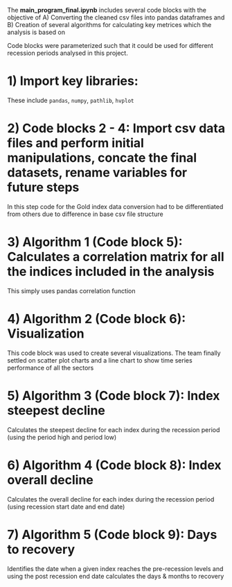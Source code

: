 The **main_program_final.ipynb** includes several code blocks with the objective of 
A) Converting the cleaned csv files into pandas dataframes and 
B) Creation of several algorithms for calculating key metrices which the analysis is based on

Code blocks were parameterized such that it could be used for different recession periods analysed in this project.

# 1) Import key libraries: 
These include `pandas`, `numpy`, `pathlib`, `hvplot`
# 2) Code blocks 2 - 4: Import csv data files and perform initial manipulations, concate the final datasets, rename variables for future steps
In this step code for the Gold index data conversion had to be differentiated from others due to difference in base csv file structure
# 3) Algorithm 1 (Code block 5): Calculates a correlation matrix for all the indices included in the analysis
This simply uses pandas correlation function
# 4) Algorithm 2 (Code block 6): Visualization  
This code block was used to create several visualizations. The team finally settled on scatter plot charts and a line chart to show time series performance of all the sectors
# 5) Algorithm 3 (Code block 7): Index steepest decline
Calculates the steepest decline for each index during the recession period (using the period high and period low)
# 6) Algorithm 4 (Code block 8): Index overall decline
Calculates the overall decline for each index during the recession period (using recession start date and end date)
# 7) Algorithm 5 (Code block 9): Days to recovery
Identifies the date when a given index reaches the pre-recession levels and using the post recession end date calculates the days & months to recovery